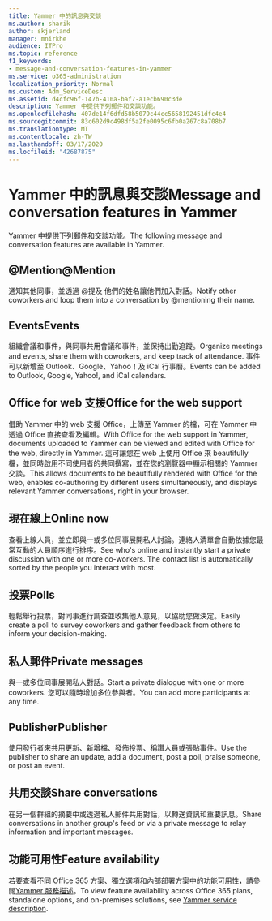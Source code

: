 ```yaml
---
title: Yammer 中的訊息與交談
ms.author: sharik
author: skjerland
manager: mnirkhe
audience: ITPro
ms.topic: reference
f1_keywords:
- message-and-conversation-features-in-yammer
ms.service: o365-administration
localization_priority: Normal
ms.custom: Adm_ServiceDesc
ms.assetid: d4cfc96f-147b-410a-baf7-a1ecb690c3de
description: Yammer 中提供下列郵件和交談功能。
ms.openlocfilehash: 407de14f6dfd58b5079c44cc5658192451dfc4e4
ms.sourcegitcommit: 83c602d9c498df5a2fe0095c6fb0a267c8a708b7
ms.translationtype: MT
ms.contentlocale: zh-TW
ms.lasthandoff: 03/17/2020
ms.locfileid: "42687875"
---
```

# <a name="message-and-conversation-features-in-yammer"></a><span data-ttu-id="5d5d7-103">Yammer 中的訊息與交談</span><span class="sxs-lookup"><span data-stu-id="5d5d7-103">Message and conversation features in Yammer</span></span>

<span data-ttu-id="5d5d7-104">Yammer 中提供下列郵件和交談功能。</span><span class="sxs-lookup"><span data-stu-id="5d5d7-104">The following message and conversation features are available in Yammer.</span></span>
  
## <a name="mention"></a><span data-ttu-id="5d5d7-105">@Mention</span><span class="sxs-lookup"><span data-stu-id="5d5d7-105">@Mention</span></span>

<span data-ttu-id="5d5d7-106">通知其他同事，並透過 @提及 他們的姓名讓他們加入對話。</span><span class="sxs-lookup"><span data-stu-id="5d5d7-106">Notify other coworkers and loop them into a conversation by @mentioning their name.</span></span>

## <a name="events"></a><span data-ttu-id="5d5d7-107">Events</span><span class="sxs-lookup"><span data-stu-id="5d5d7-107">Events</span></span>

<span data-ttu-id="5d5d7-108">組織會議和事件，與同事共用會議和事件，並保持出勤追蹤。</span><span class="sxs-lookup"><span data-stu-id="5d5d7-108">Organize meetings and events, share them with coworkers, and keep track of attendance.</span></span> <span data-ttu-id="5d5d7-109">事件可以新增至 Outlook、Google、Yahoo！及 iCal 行事曆。</span><span class="sxs-lookup"><span data-stu-id="5d5d7-109">Events can be added to Outlook, Google, Yahoo!, and iCal calendars.</span></span>
  
## <a name="office-for-the-web-support"></a><span data-ttu-id="5d5d7-110">Office for web 支援</span><span class="sxs-lookup"><span data-stu-id="5d5d7-110">Office for the web support</span></span>

<span data-ttu-id="5d5d7-111">借助 Yammer 中的 web 支援 Office，上傳至 Yammer 的檔，可在 Yammer 中透過 Office 直接查看及編輯。</span><span class="sxs-lookup"><span data-stu-id="5d5d7-111">With Office for the web support in Yammer, documents uploaded to Yammer can be viewed and edited with Office for the web, directly in Yammer.</span></span> <span data-ttu-id="5d5d7-112">這可讓您在 web 上使用 Office 來 beautifully 檔，並同時啟用不同使用者的共同撰寫，並在您的瀏覽器中顯示相關的 Yammer 交談。</span><span class="sxs-lookup"><span data-stu-id="5d5d7-112">This allows documents to be beautifully rendered with Office for the web, enables co-authoring by different users simultaneously, and displays relevant Yammer conversations, right in your browser.</span></span>

## <a name="online-now"></a><span data-ttu-id="5d5d7-113">現在線上</span><span class="sxs-lookup"><span data-stu-id="5d5d7-113">Online now</span></span>

<span data-ttu-id="5d5d7-p103">查看上線人員，並立即與一或多位同事展開私人討論。連絡人清單會自動依據您最常互動的人員順序進行排序。</span><span class="sxs-lookup"><span data-stu-id="5d5d7-p103">See who's online and instantly start a private discussion with one or more co-workers. The contact list is automatically sorted by the people you interact with most.</span></span>

## <a name="polls"></a><span data-ttu-id="5d5d7-116">投票</span><span class="sxs-lookup"><span data-stu-id="5d5d7-116">Polls</span></span>

<span data-ttu-id="5d5d7-117">輕鬆舉行投票，對同事進行調查並收集他人意見，以協助您做決定。</span><span class="sxs-lookup"><span data-stu-id="5d5d7-117">Easily create a poll to survey coworkers and gather feedback from others to inform your decision-making.</span></span>
  
## <a name="private-messages"></a><span data-ttu-id="5d5d7-118">私人郵件</span><span class="sxs-lookup"><span data-stu-id="5d5d7-118">Private messages</span></span>

<span data-ttu-id="5d5d7-119">與一或多位同事展開私人對話。</span><span class="sxs-lookup"><span data-stu-id="5d5d7-119">Start a private dialogue with one or more coworkers.</span></span> <span data-ttu-id="5d5d7-120">您可以隨時增加多位參與者。</span><span class="sxs-lookup"><span data-stu-id="5d5d7-120">You can add more participants at any time.</span></span>

## <a name="publisher"></a><span data-ttu-id="5d5d7-121">Publisher</span><span class="sxs-lookup"><span data-stu-id="5d5d7-121">Publisher</span></span>

<span data-ttu-id="5d5d7-122">使用發行者來共用更新、新增檔、發佈投票、稱讚人員或張貼事件。</span><span class="sxs-lookup"><span data-stu-id="5d5d7-122">Use the publisher to share an update, add a document, post a poll, praise someone, or post an event.</span></span>
    
## <a name="share-conversations"></a><span data-ttu-id="5d5d7-123">共用交談</span><span class="sxs-lookup"><span data-stu-id="5d5d7-123">Share conversations</span></span>

<span data-ttu-id="5d5d7-124">在另一個群組的摘要中或透過私人郵件共用對話，以轉送資訊和重要訊息。</span><span class="sxs-lookup"><span data-stu-id="5d5d7-124">Share conversations in another group's feed or via a private message to relay information and important messages.</span></span>
  
## <a name="feature-availability"></a><span data-ttu-id="5d5d7-125">功能可用性</span><span class="sxs-lookup"><span data-stu-id="5d5d7-125">Feature availability</span></span>

<span data-ttu-id="5d5d7-126">若要查看不同 Office 365 方案、獨立選項和內部部署方案中的功能可用性，請參閱[Yammer 服務描述](yammer-service-description.md)。</span><span class="sxs-lookup"><span data-stu-id="5d5d7-126">To view feature availability across Office 365 plans, standalone options, and on-premises solutions, see [Yammer service description](yammer-service-description.md).</span></span>
  